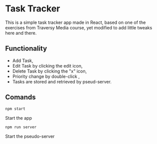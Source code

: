 # Task Tracker

This is a simple task tracker app made in React, based on one of the exercises from Traversy Media course, yet modified to add little tweaks here and there.

## Functionality
* Add Task,
* Edit Task by clicking the edit icon,
* Delete Task by clicking the "x" icon,
* Priority change by double-click ,
* Tasks are stored and retrieved by pseud-server.

## Comands
````
npm start
````
Start the app

```` 
npm run server
````

Start the pseudo-server